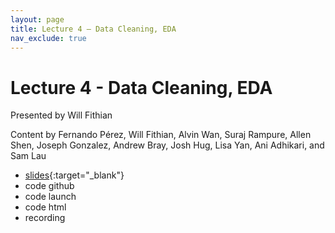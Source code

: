 ```yaml
---
layout: page
title: Lecture 4 – Data Cleaning, EDA
nav_exclude: true
---
```


# Lecture 4 - Data Cleaning, EDA

Presented by Will Fithian

Content by Fernando Pérez, Will Fithian, Alvin Wan, Suraj Rampure, Allen Shen, Joseph Gonzalez, Andrew Bray, Josh Hug, Lisa Yan, Ani Adhikari, and Sam Lau

- [slides](https://docs.google.com/presentation/d/1lzSczjqBZSuVnsX6sBKxkJyvY_YOetFnq-HtDVFBApY/edit?usp=sharing){:target="_blank"}
- code github
- code launch
- code html
- recording